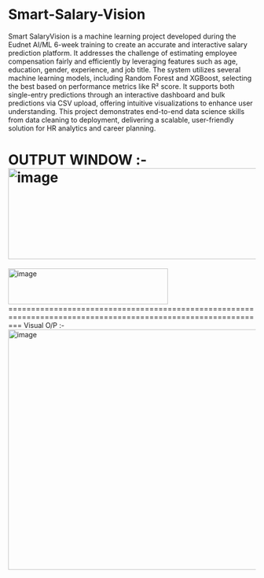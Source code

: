 # Smart-Salary-Vision
Smart SalaryVision is a machine learning project developed during the Eudnet AI/ML 6-week training to create an accurate and interactive salary prediction platform. It addresses the challenge of estimating employee compensation fairly and efficiently by leveraging features such as age, education, gender, experience, and job title. The system utilizes several machine learning models, including Random Forest and XGBoost, selecting the best based on performance metrics like R² score. It supports both single-entry predictions through an interactive dashboard and bulk predictions via CSV upload, offering intuitive visualizations to enhance user understanding. This project demonstrates end-to-end data science skills from data cleaning to deployment, delivering a scalable, user-friendly solution for HR analytics and career planning.

OUTPUT WINDOW :-
<img width="596" height="185" alt="image" src="https://github.com/user-attachments/assets/998d9db3-ea6e-4c59-8d7b-9a987a096eff" />
====================================================================================================================
<img width="325" height="73" alt="image" src="https://github.com/user-attachments/assets/771613ad-8e52-4fdb-8f8e-dd5b043031a9" />
===============================================================================================================
Visual O/P :-
<img width="587" height="489" alt="image" src="https://github.com/user-attachments/assets/4839542c-47ef-4668-96ad-ee048c35e014" />




